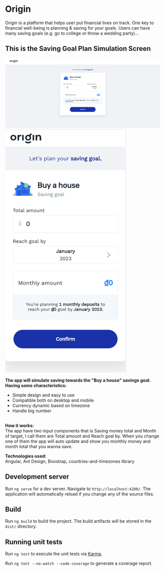 # Origin

<p>Origin is a platform that helps user put financial lives on track. One key to financial well-being is planning & saving
for your goals. Users can have many saving goals (e.g. go to college or throw a wedding party)...</p>

## This is the Saving Goal Plan Simulation Screen

![](/readme-images/origin-desktop.png)
![](/readme-images/origin-mobile.png)

<p><b>The app will simulate saving towards the "Buy a house" savings goal. Having some characteristics:</b></p>
<ul>
  <li>Simple design and easy to use</li>
  <li>Compatible both on desktop and mobile</li>
  <li>Currency dynamic based on timezone</li>
  <li>Handle big number</li>
</ul>

<br><b>How it works:</b> </br> The app have two input components that is Saving money total and Month of target, I call
them are Total amount and Reach goal by. When you change one of them the app will auto update and show you monthly money
and month total that you wanna save.</p>

<b>Technologies used: </b></br>Angular, Ant Design, Boostrap, countries-and-timezones library

## Development server

Run `ng serve` for a dev server. Navigate to `http://localhost:4200/`. The application will automatically reload if you
change any of the source files.

## Build

Run `ng build` to build the project. The build artifacts will be stored in the `dist/` directory.

## Running unit tests

Run `ng test` to execute the unit tests via [Karma](https://karma-runner.github.io).

Run `ng test --no-watch --code-coverage` to generate a coverage report.
